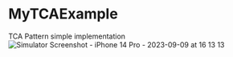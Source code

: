 # MyTCAExample
TCA Pattern simple implementation
![Simulator Screenshot - iPhone 14 Pro - 2023-09-09 at 16 13 13](https://github.com/angelosstaboulis/MyTCAExample/assets/79055304/adaa86b8-7821-453f-9720-befc6f260153)
